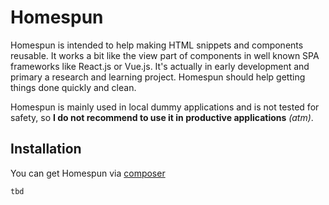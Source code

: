 # Homespun
Homespun is intended to help making HTML snippets and components reusable. It works a bit like the view part of components in well known SPA frameworks like React.js or Vue.js. It's actually in early development and primary a research and learning project. Homespun should help getting things done quickly and clean.

Homespun is mainly used in local dummy applications and is not tested for safety, so **I do not recommend to use it in productive applications** *(atm)*.

## Installation
You can get Homespun via [composer](http://getcomposer.org)

```
tbd
```
